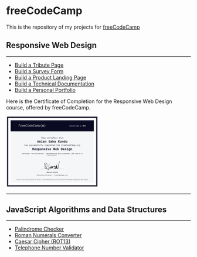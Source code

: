 # freeCodeCamp
This is the repository of my projects for [freeCodeCamp](https://www.freeCodeCamp.org)

## Responsive Web Design
---

- [Build a Tribute Page](https://yoursamlan.github.io/FreeCodeCamp/1.%20Responsive%20Web-design/1.%20Tribute%20Page/)
- [Build a Survey Form](https://yoursamlan.github.io/FreeCodeCamp/1.%20Responsive%20Web-design/2.%20Survey%20Form/)
- [Build a Product Landing Page](https://yoursamlan.github.io/FreeCodeCamp/1.%20Responsive%20Web-design/3.%20Product%20Landing%20Page/)
- [Build a Technical Documentation](https://yoursamlan.github.io/FreeCodeCamp/1.%20Responsive%20Web-design/4.%20Technical%20Documentation%20Page/)
- [Build a Personal Portfolio](https://yoursamlan.github.io/FreeCodeCamp/1.%20Responsive%20Web-design/5.%20Personal%20Portfolio/)

 Here is the Certificate of Completion for the Responsive Web Design course, offered by freeCodeCamp.
 
<img src="https://github.com/yoursamlan/FreeCodeCamp/blob/main/1.%20Responsive%20Web-design/Certificate1.PNG?raw=true" width="50%">

---
## JavaScript Algorithms and Data Structures
---

- [Palindrome Checker](https://yoursamlan.github.io/FreeCodeCamp/2.%20JavaScript%20Algorithms%20and%20Data%20Structures/1.%20Palindrome%20Checker/)
- [Roman Numerals Converter](https://yoursamlan.github.io/FreeCodeCamp/2.%20JavaScript%20Algorithms%20and%20Data%20Structures/2.%20Roman%20Numerals/)
- [Caesar Cipher (ROT13)](https://yoursamlan.github.io/FreeCodeCamp/2.%20JavaScript%20Algorithms%20and%20Data%20Structures/3.%20Caesar%20Cipher/)
- [Telephone Number Validator](https://yoursamlan.github.io/FreeCodeCamp/2.%20JavaScript%20Algorithms%20and%20Data%20Structures/4.%20Telephone%20Number%20Validator/)
